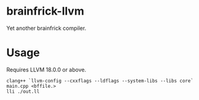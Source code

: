 # brainfrick-llvm

Yet another brainfrick compiler. 

# Usage
Requires LLVM 18.0.0 or above.
```
clang++ `llvm-config --cxxflags --ldflags --system-libs --libs core` main.cpp <bffile.>
lli ./out.ll
```
